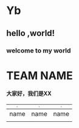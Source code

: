 # Yb
## hello ,world!
### welcome to my world
# TEAM NAME

#### 大家好，我们是XX

| <img src="C:\Users\HP\Pictures\微信图片_20230423215725.jpg" style="zoom:20%;" /> | <img src="C:\Users\HP\Pictures\微信图片_20230423215725.jpg" style="zoom:20%;" /> | <img src="C:\Users\HP\Pictures\微信图片_20230423215725.jpg" style="zoom:20%;" /> |
| ------------------------------------------------------------ | ------------------------------------------------------------ | ------------------------------------------------------------ |
| name                                                         | name                                                         | name                                                         |
|                                                              |                                                              |                                                              |
